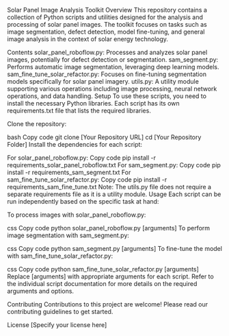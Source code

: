 Solar Panel Image Analysis Toolkit
Overview
This repository contains a collection of Python scripts and utilities designed for the analysis and processing of solar panel images. The toolkit focuses on tasks such as image segmentation, defect detection, model fine-tuning, and general image analysis in the context of solar energy technology.

Contents
solar_panel_roboflow.py: Processes and analyzes solar panel images, potentially for defect detection or segmentation.
sam_segment.py: Performs automatic image segmentation, leveraging deep learning models.
sam_fine_tune_solar_refactor.py: Focuses on fine-tuning segmentation models specifically for solar panel imagery.
utils.py: A utility module supporting various operations including image processing, neural network operations, and data handling.
Setup
To use these scripts, you need to install the necessary Python libraries. Each script has its own requirements.txt file that lists the required libraries.

Clone the repository:

bash
Copy code
git clone [Your Repository URL]
cd [Your Repository Folder]
Install the dependencies for each script:

For solar_panel_roboflow.py:
Copy code
pip install -r requirements_solar_panel_roboflow.txt
For sam_segment.py:
Copy code
pip install -r requirements_sam_segment.txt
For sam_fine_tune_solar_refactor.py:
Copy code
pip install -r requirements_sam_fine_tune.txt
Note: The utils.py file does not require a separate requirements file as it is a utility module.
Usage
Each script can be run independently based on the specific task at hand:

To process images with solar_panel_roboflow.py:

css
Copy code
python solar_panel_roboflow.py [arguments]
To perform image segmentation with sam_segment.py:

css
Copy code
python sam_segment.py [arguments]
To fine-tune the model with sam_fine_tune_solar_refactor.py:

css
Copy code
python sam_fine_tune_solar_refactor.py [arguments]
Replace [arguments] with appropriate arguments for each script. Refer to the individual script documentation for more details on the required arguments and options.

Contributing
Contributions to this project are welcome! Please read our contributing guidelines to get started.

License
[Specify your license here]

